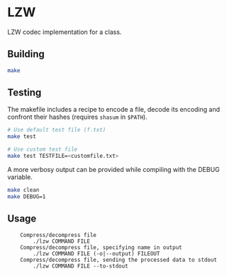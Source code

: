 # LZW
LZW codec implementation for a class.

## Building
```sh
make
```

## Testing
The makefile includes a recipe to encode a file, decode its encoding and confront their hashes (requires `shasum` in `$PATH`).

```sh
# Use default test file (f.txt)
make test

# Use custom test file
make test TESTFILE=<customfile.txt>
```

A more verbosy output can be provided while compiling with the DEBUG variable.

```sh
make clean
make DEBUG=1
```

## Usage

```
	Compress/decompress file
		./lzw COMMAND FILE
	Compress/decompress file, specifying name in output
		./lzw COMMAND FILE (-o|--output) FILEOUT
	Compress/decompress file, sending the processed data to stdout
		./lzw COMMAND FILE --to-stdout
```
